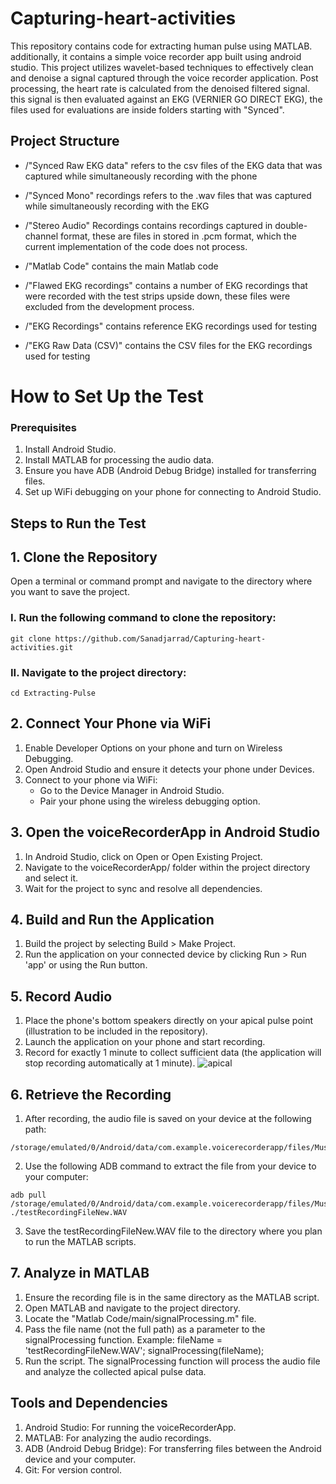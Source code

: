 # Capturing-heart-activities
This repository contains code for extracting human pulse using MATLAB. additionally, it contains a simple voice recorder app built using android studio. This project utilizes wavelet-based techniques to effectively clean and denoise a signal captured through the voice recorder application. Post processing, the heart rate is calculated from the denoised filtered signal. this signal is then evaluated against an EKG (VERNIER GO DIRECT EKG), the files used for evaluations are inside folders starting with "Synced".

## Project Structure
- /"Synced Raw EKG data" refers to the csv files of the EKG data that was captured while simultaneously recording with the phone

- /"Synced Mono" recordings refers to the .wav files that was captured while simultaneously recording with the EKG

- /"Stereo Audio" Recordings contains recordings captured in double-channel format, these are files in stored in .pcm format, which the current implementation of the code does not process. 

- /"Matlab Code" contains the main Matlab code

- /"Flawed EKG recordings" contains a number of EKG recordings that were recorded with the test strips upside down, these files were excluded from the development process.

- /"EKG Recordings" contains reference EKG recordings used for testing 

- /"EKG Raw Data (CSV)" contains the CSV files for the EKG recordings used for testing

# How to Set Up the Test

### Prerequisites
1. Install Android Studio.
2. Install MATLAB for processing the audio data.
3. Ensure you have ADB (Android Debug Bridge) installed for transferring files.
4. Set up WiFi debugging on your phone for connecting to Android Studio.

## Steps to Run the Test

## 1. Clone the Repository

Open a terminal or command prompt and navigate to the directory where you want to save the project.
### I. Run the following command to clone the repository:
```
git clone https://github.com/Sanadjarrad/Capturing-heart-activities.git
```
### II. Navigate to the project directory:
```
cd Extracting-Pulse
```

## 2. Connect Your Phone via WiFi

1. Enable Developer Options on your phone and turn on Wireless Debugging.
2. Open Android Studio and ensure it detects your phone under Devices.
3. Connect to your phone via WiFi:
   - Go to the Device Manager in Android Studio.
   - Pair your phone using the wireless debugging option.

## 3. Open the voiceRecorderApp in Android Studio

1. In Android Studio, click on Open or Open Existing Project.
2. Navigate to the voiceRecorderApp/ folder within the project directory and select it.
3. Wait for the project to sync and resolve all dependencies.

## 4. Build and Run the Application

1. Build the project by selecting Build > Make Project.
2. Run the application on your connected device by clicking Run > Run 'app' or using the Run button.

## 5. Record Audio

1. Place the phone's bottom speakers directly on your apical pulse point (illustration to be included in the repository).
2. Launch the application on your phone and start recording.
3. Record for exactly 1 minute to collect sufficient data (the application will stop recording automatically at 1 minute).
![apical](https://github.com/user-attachments/assets/c526f8b3-34bc-4f8d-b8c9-0fabe387ce13)

## 6. Retrieve the Recording

1. After recording, the audio file is saved on your device at the following path:
```
/storage/emulated/0/Android/data/com.example.voicerecorderapp/files/Music/testRecordingFileNew.WAV
```
2. Use the following ADB command to extract the file from your device to your computer:
```
adb pull /storage/emulated/0/Android/data/com.example.voicerecorderapp/files/Music/testRecordingFileNew.WAV ./testRecordingFileNew.WAV
```
3. Save the testRecordingFileNew.WAV file to the directory where you plan to run the MATLAB scripts.

## 7. Analyze in MATLAB

1. Ensure the recording file is in the same directory as the MATLAB script.
2. Open MATLAB and navigate to the project directory.
3. Locate the "Matlab Code/main/signalProcessing.m" file.
4. Pass the file name (not the full path) as a parameter to the signalProcessing function. Example:
fileName = 'testRecordingFileNew.WAV';
signalProcessing(fileName);
5. Run the script. The signalProcessing function will process the audio file and analyze the collected apical pulse data.


## Tools and Dependencies

1. Android Studio: For running the voiceRecorderApp.
2. MATLAB: For analyzing the audio recordings.
3. ADB (Android Debug Bridge): For transferring files between the Android device and your computer.
4. Git: For version control.
